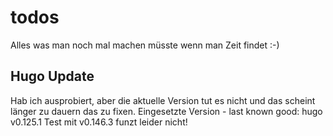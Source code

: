 # todos

Alles was man noch mal machen müsste wenn man Zeit findet :-)

## Hugo Update

Hab ich ausprobiert, aber die aktuelle Version tut es nicht und das scheint länger zu dauern das zu fixen.
Eingesetzte Version - last known good: hugo v0.125.1
Test mit v0.146.3 funzt leider nicht!


